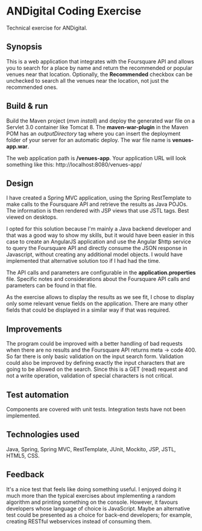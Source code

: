 # ANDigital Coding Exercise

Technical exercise for ANDigital.

## Synopsis

This is a web application that integrates with the Foursquare API and allows you to search for a place by name
and return the recommended or popular venues near that location. Optionally, the **Recommended** checkbox can be
unchecked to search all the venues near the location, not just the recommended ones.


## Build & run

Build the Maven project (*mvn install*) and deploy the generated war file on a Servlet 3.0 container like Tomcat 8.
The **maven-war-plugin** in the Maven POM has an *outputDirectory* tag where you can insert the deployment
folder of your server for an automatic deploy. The war file name is **venues-app.war**.

The web application path is **/venues-app**. Your application URL will look something like this:
http://localhost:8080/venues-app/


## Design

I have created a Spring MVC application, using the Spring RestTemplate to make calls to the Foursquare API and retrieve
the results as Java POJOs. The information is then rendered with JSP views that use JSTL tags. Best viewed on desktops.

I opted for this solution because I'm mainly a Java backend developer and that was a good way to show my skills,
but it would have been easier in this case to create an AngularJS application and use the Angular $http service to query
the Foursquare API and directly consume the JSON response in Javascript, without creating any additional model objects.
I would have implemented that alternative solution too if I had had the time.

The API calls and parameters are configurable in the **application.properties** file. Specific notes and considerations
about the Foursquare API calls and parameters can be found in that file.

As the exercise allows to display the results as we see fit, I chose to display only some relevant venue fields on the
application. There are many other fields that could be displayed in a similar way if that was required.


## Improvements

The program could be improved with a better handling of bad requests when there are no results
and the Foursquare API returns meta -> code 400.
So far there is only basic validation on the input search form. Validation could also be improved by defining exactly the
input characters that are going to be allowed on the search. Since this is a GET (read) request and not a write
operation, validation of special characters is not critical.


## Test automation

Components are covered with unit tests. Integration tests have not been implemented.


## Technologies used

Java, Spring, Spring MVC, RestTemplate, JUnit, Mockito, JSP, JSTL, HTML5, CSS.


## Feedback

It's a nice test that feels like doing something useful. I enjoyed doing it much more than the typical exercises about
implementing a random algorithm and printing something on the console. However, it favours developers whose language of
choice is JavaScript. Maybe an alternative test could be presented as a choice for back-end developers; for example,
creating RESTful webservices instead of consuming them.
